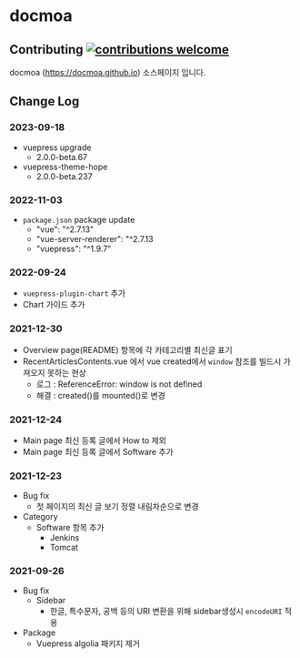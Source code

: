# docmoa

## Contributing [![contributions welcome](https://img.shields.io/badge/contributions-welcome-brightgreen.svg?style=flat)](https://github.com/docmoa/docs)

docmoa (https://docmoa.github.io) 소스페이지 입니다.

## Change Log

### 2023-09-18
- vuepress upgrade
  - 2.0.0-beta.67
- vuepress-theme-hope
  - 2.0.0-beta.237

### 2022-11-03
- `package.json` package update
  - "vue": "^2.7.13"
  - "vue-server-renderer": "^2.7.13
  - "vuepress": "^1.9.7"

### 2022-09-24
- `vuepress-plugin-chart` 추가
- Chart 가이드 추가

### 2021-12-30
- Overview page(README) 항목에 각 카테고리별 최신글 표기
- RecentArticlesContents.vue 에서 vue created에서 `window` 참조를 빌드시 가져오지 못하는 현상
  - 로그 : ReferenceError: window is not defined
  - 해결 : created()를 mounted()로 변경

### 2021-12-24
- Main page 최신 등록 글에서 How to 제외
- Main page 최신 등록 글에서 Software 추가

### 2021-12-23
- Bug fix
  - 첫 페이지의 최신 글 보기 정렬 내림차순으로 변경
- Category
  - Software 항목 추가
    - Jenkins
    - Tomcat

### 2021-09-26
- Bug fix
  - Sidebar
    - 한글, 특수문자, 공백 등의 URI 변환을 위해 sidebar생성시 `encodeURI` 적용
- Package
  - Vuepress algolia 패키지 제거